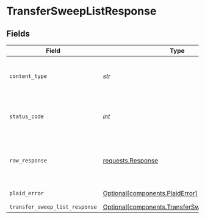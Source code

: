 # TransferSweepListResponse


## Fields

| Field                                                                                                  | Type                                                                                                   | Required                                                                                               | Description                                                                                            |
| ------------------------------------------------------------------------------------------------------ | ------------------------------------------------------------------------------------------------------ | ------------------------------------------------------------------------------------------------------ | ------------------------------------------------------------------------------------------------------ |
| `content_type`                                                                                         | *str*                                                                                                  | :heavy_check_mark:                                                                                     | HTTP response content type for this operation                                                          |
| `status_code`                                                                                          | *int*                                                                                                  | :heavy_check_mark:                                                                                     | HTTP response status code for this operation                                                           |
| `raw_response`                                                                                         | [requests.Response](https://requests.readthedocs.io/en/latest/api/#requests.Response)                  | :heavy_check_mark:                                                                                     | Raw HTTP response; suitable for custom response parsing                                                |
| `plaid_error`                                                                                          | [Optional[components.PlaidError]](../../models/components/plaiderror.md)                               | :heavy_minus_sign:                                                                                     | Error response                                                                                         |
| `transfer_sweep_list_response`                                                                         | [Optional[components.TransferSweepListResponse]](../../models/components/transfersweeplistresponse.md) | :heavy_minus_sign:                                                                                     | OK                                                                                                     |